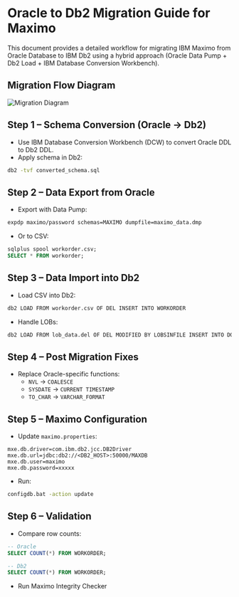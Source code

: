 
# Oracle to Db2 Migration Guide for Maximo

This document provides a detailed workflow for migrating IBM Maximo from Oracle Database to IBM Db2 using a hybrid approach (Oracle Data Pump + Db2 Load + IBM Database Conversion Workbench).

## Migration Flow Diagram

![Migration Diagram](oracle_to_db2_migration_diagram.png)

## Step 1 – Schema Conversion (Oracle → Db2)
- Use IBM Database Conversion Workbench (DCW) to convert Oracle DDL to Db2 DDL.
- Apply schema in Db2:
```bash
db2 -tvf converted_schema.sql
```

## Step 2 – Data Export from Oracle
- Export with Data Pump:
```bash
expdp maximo/password schemas=MAXIMO dumpfile=maximo_data.dmp
```
- Or to CSV:
```sql
sqlplus spool workorder.csv; 
SELECT * FROM workorder;
```

## Step 3 – Data Import into Db2
- Load CSV into Db2:
```bash
db2 LOAD FROM workorder.csv OF DEL INSERT INTO WORKORDER
```
- Handle LOBs:
```bash
db2 LOAD FROM lob_data.del OF DEL MODIFIED BY LOBSINFILE INSERT INTO DOCLINKS
```

## Step 4 – Post Migration Fixes
- Replace Oracle-specific functions:
  - `NVL` → `COALESCE`
  - `SYSDATE` → `CURRENT TIMESTAMP`
  - `TO_CHAR` → `VARCHAR_FORMAT`

## Step 5 – Maximo Configuration
- Update `maximo.properties`:
```properties
mxe.db.driver=com.ibm.db2.jcc.DB2Driver
mxe.db.url=jdbc:db2://<DB2_HOST>:50000/MAXDB
mxe.db.user=maximo
mxe.db.password=xxxxx
```
- Run:
```bash
configdb.bat -action update
```

## Step 6 – Validation
- Compare row counts:
```sql
-- Oracle
SELECT COUNT(*) FROM WORKORDER;

-- Db2
SELECT COUNT(*) FROM WORKORDER;
```
- Run Maximo Integrity Checker
